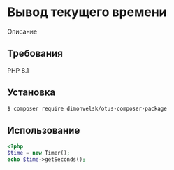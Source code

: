 # Вывод текущего времени

Описание

## Требования

PHP 8.1

## Установка

````bash
$ composer require dimonvelsk/otus-composer-package
````

## Использование

````php
<?php
$time = new Timer();
echo $time->getSeconds();
````